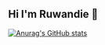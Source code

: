 ## Hi I'm Ruwandie 👋

[![Anurag's GitHub stats](https://github-readme-stats.vercel.app/api?username=ruwandied)](https://github.com/ruwandied/github-readme-stats)


<!--
[![Anurag's GitHub stats](https://github-readme-stats.vercel.app/api?username=ruwandied)](https://github.com/ruwandied/github-readme-stats)

**RuwandieD/ruwandied** is a ✨ _special_ ✨ repository because its `README.md` (this file) appears on your GitHub profile.

Here are some ideas to get you started:

- 🔭 I’m currently working on ...
- 🌱 I’m currently learning ...
- 👯 I’m looking to collaborate on ...
- 🤔 I’m looking for help with ...
- 💬 Ask me about ...
- 📫 How to reach me: ...
- 😄 Pronouns: ...
- ⚡ Fun fact: ...
-->
